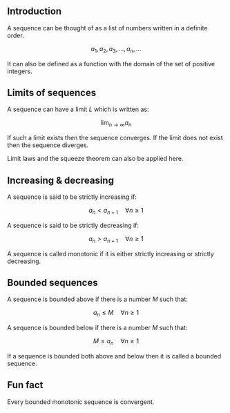 <!-- ## Introduction

## Sequence limits

## Convergence

## Laws of sequences

## Monotonic sequences

## Sequence bounds -->

## Introduction

A sequence can be thought of as a list of numbers written in a definite order.

$$a_1, a_2, a_3, ... , a_n, ...$$

It can also be defined as a function with the domain of the set of positive integers.

## Limits of sequences

A sequence can have a limit $L$ which is written as:

$$\displaystyle\lim_{n \to \infty} a_n$$

If such a limit exists then the sequence converges. If the limit does not exist then the sequence diverges.

Limit laws and the squeeze theorem can also be applied here.

## Increasing & decreasing

A sequence is said to be strictly increasing if:

$$a_n \lt a_{n+1} \quad \forall n \ge 1$$

A sequence is said to be strictly decreasing if:

$$a_n \gt a_{n+1} \quad \forall n \ge 1$$

A sequence is called monotonic if it is either strictly increasing or strictly decreasing.

## Bounded sequences

A sequence is bounded above if there is a number $M$ such that:

$$a_n \le M \quad \forall n \ge 1$$

A sequence is bounded below if there is a number $M$ such that:

$$M \le a_n \quad \forall n \ge 1$$

If a sequence is bounded both above and below then it is called a bounded sequence.

## Fun fact

Every bounded monotonic sequence is convergent.
